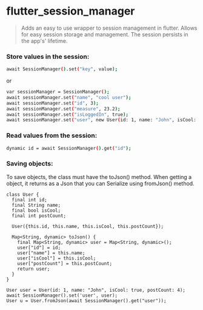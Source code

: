 # flutter_session_manager

> Adds an easy to use wrapper to session management in flutter. Allows for easy session storage and management. The session persists in the app's' lifetime.

### Store values in the session:
```sh
await SessionManager().set("key", value);
```
or
```sh
var sessionManager = SessionManager();
await sessionManager.set("name", "cool user");
await sessionManager.set("id", 3);
await sessionManager.set("measure", 23.2);
await sessionManager.set("isLoggedIn", true);
await sessionManager.set("user", new User(id: 1, name: "John", isCool: true, postCount: 4));
```

### Read values from the session:
```sh
dynamic id = await SessionManager().get("id");
```
### Saving objects:
To save objects, the class must have the toJson() method. When getting a object, it returns as a Json that you can Serialize using fromJson() method.

``` 
class User {
  final int id;
  final String name;
  final bool isCool;
  final int postCount;

  User({this.id, this.name, this.isCool, this.postCount});

  Map<String, dynamic> toJson() {
    final Map<String, dynamic> user = Map<String, dynamic>();
    user["id"] = id;
    user["name"] = this.name;
    user["isCool"] = this.isCool;
    user["postCount"] = this.postCount;
    return user;
  }
}

User user = User(id: 1, name: "John", isCool: true, postCount: 4);
await SessionManager().set('user', user);
User u = User.fromJson(await SessionManager().get("user"));
```

